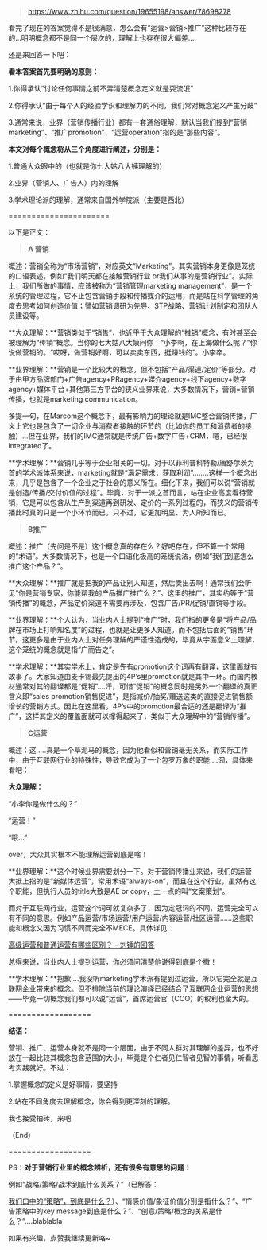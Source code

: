 > https://www.zhihu.com/question/19655198/answer/78698278





看完了现在的答案觉得不是很满意，怎么会有“运营>营销>推广”这种比较存在的...明明概念都不是同一个层次的，理解上也存在很大偏差....

还是来回答一下吧：

**看本答案首先要明确的原则：**

1.你得承认“讨论任何事情之前不弄清楚概念定义就是耍流氓”

2.你得承认“由于每个人的经验学识和理解力的不同，我们常对概念定义产生分歧”

3.通常来说，业界（营销传播行业）都有一套通俗理解，默认当我们提到“营销marketing”、“推广promotion”、“运营operation”指的是“那些内容”。

  
**本文对每个概念将从三个角度进行阐述，分别是：**

1.普通大众眼中的（也就是你七大姑八大姨理解的） 

2.业界（营销人、广告人）内的理解 

3.学术理论派的理解，通常来自国外学院派（主要是西北）

======================

以下是正文：


> **A 营销**

概述：营销全称为“市场营销”，对应英文“Marketing”。其实营销本身更像是笼统的口语表述，例如“我们明天都在接触营销行业 or我们从事的是营销行业”。实际上，我们所做的事情，应该被称为“营销管理marketing management”，是一个系统的管理过程，它不止包含营销手段和传播媒介的运用，而是站在科学管理的角度去思考如何创造价值；譬如营销调研为先导、STP战略、营销计划制定和团队人员建设等。

**大众理解：**营销类似于“销售”，也近乎于大众理解的“推销”概念，有时甚至会被理解为“传销”概念。当你的七大姑八大姨问你：“小李啊，在上海做什么呢？”你说做营销的。“哎呀，做营销好啊，可以卖卖东西，挺赚钱的”。小李卒。

**业界理解：**营销是一个比较大的概念，但不包括“产品/渠道/定价”等部分。对于由甲方品牌部门+广告agency+PRagency+媒介agency+线下agency+数字agency+媒体平台+其他第三方平台的狭义业界来说，大多数情况下，营销=营销传播，也就是marketing communication。

多提一句，在Marcom这个概念下，最有影响力的理论就是IMC整合营销传播，广义上它也是包含了一切企业与消费者接触的环节的（比如你的员工和消费者的接触）...但在业界，我们的IMC通常就是传统广告+数字广告+CRM，嗯，已经很integrated了。

**学术理解：**营销几乎等于企业相关的一切。对于以菲利普科特勒/唐舒尔茨为首的学术派体系来说，marketing就是“满足需求，获取利润”........这样一个概念出来，几乎是包含了一个企业之于社会的意义所在。细化下来，我们可以说“营销就是创造/传播/交付价值的过程”。毕竟，对于一派之首而言，站在企业高度看待营销，它是可以包含从生产到渠道再到研发、定价的一系列过程的，而狭义的营销传播此时真的只是一个小环节而已。只不过，它更加明显、为人所知而已。


> **B推广**

概述：推广（先问是不是）这个概念真的存在么？好吧存在，但不算一个常用的“术语”。大多数情况下，也是一个口语化极高的笼统说法，例如“我们到底怎么推广这个产品？”。

**大众理解：**推广就是把我的产品让别人知道，然后卖出去啊！通常我们会听见“你是营销专家，你能帮我的产品推广推广么？”。这里的推广，其实约等于“营销传播”的概念，产品定价渠道不需要再涉及，包含广告/PR/促销/直销等手段。

**业界理解：**个人认为，当业内人士提到“推广”时，我们指的更多是“将产品/品牌在市场上打响知名度”的过程，也就是让更多人知道。而不包括后面的“销售”环节。这更多是由于业内人士对任务理解的严谨性造成的，毕竟从字面意义上理解，这个笼统的概念就是指“广而告之”。

**学术理解：**其实学术上，肯定是先有promotion这个词再有翻译，这里面就有故事了。大家知道由麦卡锡最先提出的4P‘s里promotion就是其中一环。而国内教材通常对其的翻译都是“促销”....汗，可惜“促销”的概念同时是另外一个翻译的真正含义即“sales promotion销售促进”，是指减价/抽奖/赠送这类的直接促进销售额增长的营销方式。因此在这里看，4P’s中的promotion最合适的还是翻译为“推广”，这样其定义的覆盖面就可以撑得起来了，类似于大众理解中的“营销传播”。

  

> **C运营**

概述：这.....真是一个草泥马的概念，因为他看似和营销毫无关系，而实际工作中，由于互联网行业的特殊性，导致它成为了一个包罗万象的职能....囧，具体来看吧：

**大众理解：**

“小李你是做什么的？”

“运营！”

“哦...” 

over，大众其实根本不能理解运营到底是啥！

**业界理解：**这个时候业界需要划分一下。对于营销传播业来说，我们的运营大抵上指的是“新媒体运营”，常用术语“always-on”，而且在这个行业，虽然有这个职能，但执行人员的title大致是AE or copy，土一点的叫“文案策划”。

而对于互联网行业，运营这个词可就复杂多了，因为定冠词的不同，运营完全可以有不同的意思。例如产品运营/市场运营/用户运营/内容运营/社区运营......这些职能和概念又因为习惯不同而完全不MECE。具体详见：

[高级运营和普通运营有哪些区别？ - 刘锤的回答](https://www.zhihu.com/question/26761091/answer/34092708)  
  
总得来说，当业内人士提到运营，你必须问清楚他说得到底是个撒！

**学术理解：**抱歉....我没听marketing学术派有提到过运营，所以它完全就是互联网企业带来的概念。但不排除当前的理论演绎已经结合了互联网企业运营的思想——毕竟一切概念我们都可以说“运营”，首席运营官（COO）的权利也蛮大的。

==================

**结语：**

营销、推广、运营本身就不是同一个层面，由于不同人群对其理解的差异，也不好放在一起比较其概念包含范围的大小，毕竟是个仁者见仁智者见智的事情，听看思考实践就好。不过：

1.掌握概念的定义是好事情，要坚持

2.站在不同角度去理解概念，你会得到更深刻的理解。

我也接受拍砖，来吧

（End）

==================

PS：**对于营销行业里的概念辨析，还有很多有意思的问题：**

例如“战略/策略/战术到底什么关系？”（已解答：

[我们口中的“策略”，到底是什么？](https://link.zhihu.com/?target=http%3A//www.digitaling.com/articles/19630.html)）、“情感价值/象征价值分别是指什么？”、“广告策略中的key message到底是什么？”、“创意/策略/概念的关系是什么？”....blablabla

如果有兴趣，点赞我继续更新咯~




